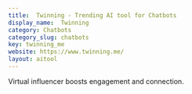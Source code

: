 ```yaml
---
title:  Twinning - Trending AI tool for Chatbots
display_name:  Twinning
category: Chatbots
category_slug: chatbots
key: twinning_me
website: https://www.twinning.me/
layout: aitool
---
```


Virtual influencer boosts engagement and connection.
